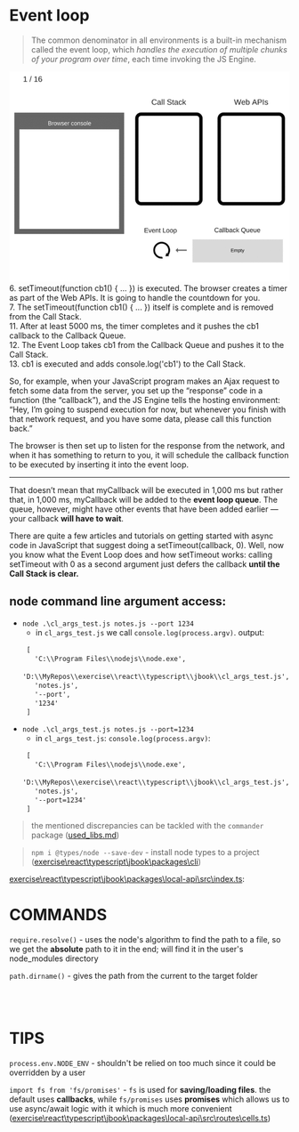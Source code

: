 # Event loop

> The common denominator in all environments is a built-in mechanism called the event loop, which _handles the execution of multiple chunks of your program over time_, each time invoking the JS Engine.  

![Process steps](event_loop.gif)
6. setTimeout(function cb1() { ... }) is executed. The browser creates a timer as part of the Web APIs. It is going to handle the countdown for you.  
7. The setTimeout(function cb1() { ... }) itself is complete and is removed from the Call Stack.  
11. After at least 5000 ms, the timer completes and it pushes the cb1 callback to the Callback Queue.  
12. The Event Loop takes cb1 from the Callback Queue and pushes it to the Call Stack.  
13. cb1 is executed and adds console.log('cb1') to the Call Stack.






So, for example, when your JavaScript program makes an Ajax request to fetch some data from the server, you set up the “response” code in a function (the “callback”), and the JS Engine tells the hosting environment:
“Hey, I’m going to suspend execution for now, but whenever you finish with that network request, and you have some data, please call this function back.”

The browser is then set up to listen for the response from the network, and when it has something to return to you, it will schedule the callback function to be executed by inserting it into the event loop.

---

That doesn’t mean that myCallback will be executed in 1,000 ms but rather that, in 1,000 ms, myCallback will be added to the **event loop queue**. The queue, however, might have other events that have been added earlier — your callback **will have to wait**.

There are quite a few articles and tutorials on getting started with async code in JavaScript that suggest doing a setTimeout(callback, 0). Well, now you know what the Event Loop does and how setTimeout works: calling setTimeout with 0 as a second argument just defers the callback **until the Call Stack is clear.**

## node command line argument access:
- `node .\cl_args_test.js notes.js --port 1234`
  - in `cl_args_test.js` we call `console.log(process.argv)`. output:
   ```
    [
      'C:\\Program Files\\nodejs\\node.exe',
      'D:\\MyRepos\\exercise\\react\\typescript\\jbook\\cl_args_test.js',
      'notes.js',
      '--port',
      '1234'
    ]
   ```  
- `node .\cl_args_test.js notes.js --port=1234`
  - in `cl_args_test.js`: `console.log(process.argv)`:
   ```
    [
      'C:\\Program Files\\nodejs\\node.exe',
      'D:\\MyRepos\\exercise\\react\\typescript\\jbook\\cl_args_test.js',
      'notes.js',
      '--port=1234'
    ]
   ```  
> the mentioned discrepancies can be tackled with the `commander` package ([used_libs.md](used_libs.md))  


> `npm i @types/node --save-dev` - install node types to a project ([exercise\react\typescript\jbook\packages\cli](..%5Creact%5Ctypescript%5Cjbook%5Cpackages%5Ccli))


[exercise\react\typescript\jbook\packages\local-api\src\index.ts](..%5Creact%5Ctypescript%5Cjbook%5Cpackages%5Clocal-api%5Csrc%5Cindex.ts):


# COMMANDS

`require.resolve()` - uses the node's algorithm to find the path to a file, so we get the **absolute** path to it in the end; will find it in the user's node_modules directory

`path.dirname()` - gives the path from the current to the target folder  

<br/><br/>

# TIPS

`process.env.NODE_ENV` - shouldn't be relied on too much since it could be overridden by a user

`import fs from 'fs/promises'` - `fs` is used for **saving/loading files**. the default uses **callbacks**, while `fs/promises` uses **promises** which allows us to use async/await logic with it which is much more convenient ([exercise\react\typescript\jbook\packages\local-api\src\routes\cells.ts](..%5Creact%5Ctypescript%5Cjbook%5Cpackages%5Clocal-api%5Csrc%5Croutes%5Ccells.ts))